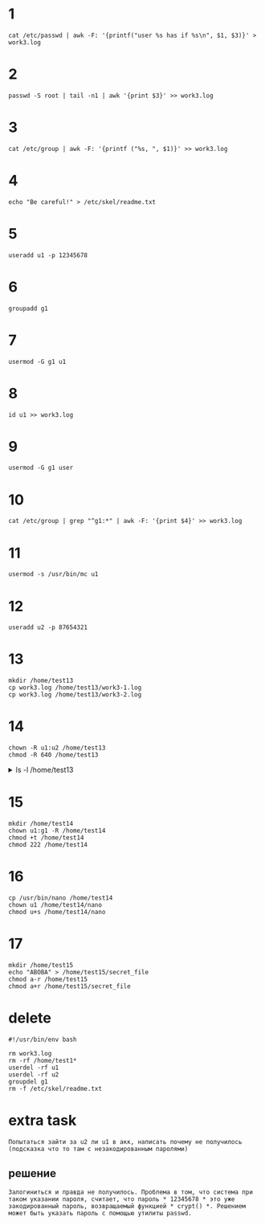 # 1

```shell
cat /etc/passwd | awk -F: '{printf("user %s has if %s\n", $1, $3)}' > work3.log
```
# 2

```shell
passwd -S root | tail -n1 | awk '{print $3}' >> work3.log
```
# 3 
```shell
cat /etc/group | awk -F: '{printf ("%s, ", $1)}' >> work3.log
```

# 4
```shell
echo "Be careful!" > /etc/skel/readme.txt
```

# 5
```shell
useradd u1 -p 12345678
```

# 6
```shell
groupadd g1
```

# 7
```shell
usermod -G g1 u1
```

# 8 
```shell
id u1 >> work3.log
```

# 9
```shell
usermod -G g1 user
```

# 10
```shell
cat /etc/group | grep "^g1:*" | awk -F: '{print $4}' >> work3.log
```
# 11
```shell
usermod -s /usr/bin/mc u1
```
# 12
```shell
useradd u2 -p 87654321
```

# 13
```shell
mkdir /home/test13
cp work3.log /home/test13/work3-1.log
cp work3.log /home/test13/work3-2.log
```

# 14
```shell
chown -R u1:u2 /home/test13
chmod -R 640 /home/test13
```

<details>
<summary>ls -l /home/test13</summary>

```shell
total 8
-rw-r-----. 1 u1 u2 1257 Nov  7 04:22 work3-1.log
-rw-r-----. 1 u1 u2 1257 Nov  7 04:23 work3-2.log
```

</details>

# 15

```shell
mkdir /home/test14
chown u1:g1 -R /home/test14
chmod +t /home/test14
chmod 222 /home/test14
```

# 16

```shell
cp /usr/bin/nano /home/test14
chown u1 /home/test14/nano
chmod u+s /home/test14/nano
```

# 17

```shell
mkdir /home/test15
echo "ABOBA" > /home/test15/secret_file
chmod a-r /home/test15
chmod a+r /home/test15/secret_file
```

# delete

```shell
#!/usr/bin/env bash

rm work3.log
rm -rf /home/test1*
userdel -rf u1
userdel -rf u2
groupdel g1
rm -f /etc/skel/readme.txt
```

# extra task

```shell
Попытаться зайти за u2 ли u1 в акк, написать почему не получилось (подсказка что то там с незакодированным паролями)
```
## решение

```shell
Залогиниться и правда не получилось. Проблема в том, что система при таком указании пароля, считает, что пароль * 12345678 * это уже закодированный пароль, возвращаемый функцией * crypt() *. Решением может быть указать пароль с помощью утилиты passwd.
```

